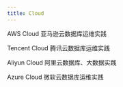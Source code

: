 ```yaml
---
title: Cloud
---
```


AWS Cloud
亚马逊云数据库运维实践

Tencent Cloud
腾讯云数据库运维实践

Aliyun Cloud
阿里云数据库、大数据实践

Azure Cloud
微软云数据库运维实践
